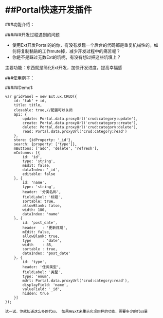 ##Portal快速开发插件
================
###功能介绍：

######开发过程遇到的问题
+ 使用Ext开发Portal的的你，有没有发现一个后台的代码都是重复机械性的。如何将复制黏贴的工作mute掉，减少开发过程中的痛苦呢？
+ 你是不是踩过无数Ext的坑呢，有没有想过把这些坑填上？

主要功能：东西就是简化Ext开发，加快开发进度，提高幸福感


###使用例子：

#####Demo1:  

    var gridPanel = new Ext.ux.CRUD({
        id: 'tab' + id,
        title: title,
        closable: true,//配置可以关闭
        api: {
            update: Portal.data.proxyUrl('crud:category:update'),
            create: Portal.data.proxyUrl('crud:category:create'),
            delete: Portal.data.proxyUrl('crud:category:delete'),
            read: Portal.data.proxyUrl('crud:category:read')
        },
        store: {idProperty: '_id'},
        search: {property: ['type']},
        mButtons: ['add', 'delete', 'refresh'],
        mColumns: [{
            id: 'id',
            type: 'string',
            mEdit: false,
            dataIndex: '_id',
            editable: false
        }, {
            id: 'name',
            type: 'string',
            header: '分类名称',
            fieldLabel: '标题',
            sortable: true,
            allowBlank: false,
            width: 180,
            dataIndex: 'name'
        }, {
            id: 'post_date',
            header   : '更新日期',
            mEdit: false,
            allowBlank: true,
            type     : 'date',
            width    : 85,
            sortable : true,
            dataIndex: 'post_date'
        }, {
            id: 'type',
            header: '任务类型',
            fieldLabel: '类型',
            type: 'enum',
            mUrl: Portal.data.proxyUrl('crud:category:read'),
            displayField: 'name',
            valueField: '_id',
            hidden: true
        }]
    });
    
`试一试，你就知道这么多的代码， 如果用Ext来重头实现同样的功能，需要多少的代码量`
